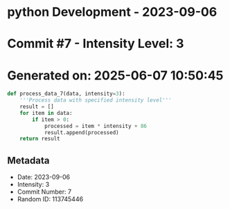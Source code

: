 ﻿# python Development - 2023-09-06
# Commit #7 - Intensity Level: 3
# Generated on: 2025-06-07 10:50:45
```python
def process_data_7(data, intensity=3):
    '''Process data with specified intensity level'''
    result = []
    for item in data:
        if item > 0:
            processed = item * intensity + 86
            result.append(processed)
    return result
```
## Metadata
- Date: 2023-09-06
- Intensity: 3
- Commit Number: 7
- Random ID: 113745446
